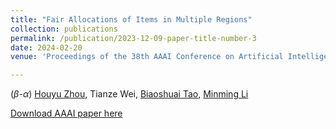 ```yaml
---
title: "Fair Allocations of Items in Multiple Regions"
collection: publications
permalink: /publication/2023-12-09-paper-title-number-3
date: 2024-02-20
venue: 'Proceedings of the 38th AAAI Conference on Artificial Intelligence (AAAI-24)'

---
```

($\beta$-$\alpha$)
[Houyu Zhou](https://houyuzhou.github.io), Tianze Wei, [Biaoshuai Tao](https://jhc.sjtu.edu.cn/~bstao/), [Minming Li](https://www.cs.cityu.edu.hk/~minmli/)


[Download AAAI paper here](https://ojs.aaai.org/index.php/AAAI/article/view/28861)

